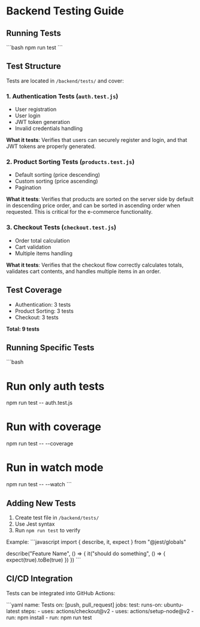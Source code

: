 # Backend Testing Guide

## Running Tests

\`\`\`bash
npm run test
\`\`\`

## Test Structure

Tests are located in `/backend/tests/` and cover:

### 1. Authentication Tests (`auth.test.js`)
- User registration
- User login
- JWT token generation
- Invalid credentials handling

**What it tests**: Verifies that users can securely register and login, and that JWT tokens are properly generated.

### 2. Product Sorting Tests (`products.test.js`)
- Default sorting (price descending)
- Custom sorting (price ascending)
- Pagination

**What it tests**: Verifies that products are sorted on the server side by default in descending price order, and can be sorted in ascending order when requested. This is critical for the e-commerce functionality.

### 3. Checkout Tests (`checkout.test.js`)
- Order total calculation
- Cart validation
- Multiple items handling

**What it tests**: Verifies that the checkout flow correctly calculates totals, validates cart contents, and handles multiple items in an order.

## Test Coverage

- Authentication: 3 tests
- Product Sorting: 3 tests
- Checkout: 3 tests

**Total: 9 tests**

## Running Specific Tests

\`\`\`bash
# Run only auth tests
npm run test -- auth.test.js

# Run with coverage
npm run test -- --coverage

# Run in watch mode
npm run test -- --watch
\`\`\`

## Adding New Tests

1. Create test file in `/backend/tests/`
2. Use Jest syntax
3. Run `npm run test` to verify

Example:
\`\`\`javascript
import { describe, it, expect } from "@jest/globals"

describe("Feature Name", () => {
  it("should do something", () => {
    expect(true).toBe(true)
  })
})
\`\`\`

## CI/CD Integration

Tests can be integrated into GitHub Actions:

\`\`\`yaml
name: Tests
on: [push, pull_request]
jobs:
  test:
    runs-on: ubuntu-latest
    steps:
      - uses: actions/checkout@v2
      - uses: actions/setup-node@v2
      - run: npm install
      - run: npm run test
